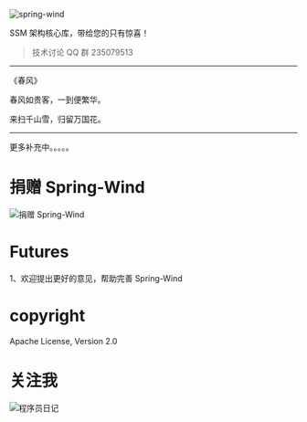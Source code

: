 ![spring-wind](http://git.oschina.net/uploads/images/2016/0410/215321_0c4657f5_12260.png "SSM架构核心库")

SSM 架构核心库，带给您的只有惊喜！

> 技术讨论 QQ 群 235079513 

------------------------------------------------
《春风》

春风如贵客，一到便繁华。

来扫千山雪，归留万国花。

------------------------------------------------




更多补充中。。。。。





捐赠 Spring-Wind
====================

![捐赠 Spring-Wind](http://git.oschina.net/uploads/images/2015/1222/211207_0acab44e_12260.png "支持一下Spring-Wind")

Futures
====================
1、欢迎提出更好的意见，帮助完善 Spring-Wind 

copyright
====================
Apache License, Version 2.0


关注我
====================
![程序员日记](http://git.oschina.net/uploads/images/2016/0121/093728_1bc1658f_12260.png "程序员日记")